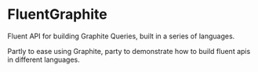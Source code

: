 # FluentGraphite

Fluent API for building Graphite Queries, built in a series of languages.

Partly to ease using Graphite, party to demonstrate how to build fluent apis in different languages.